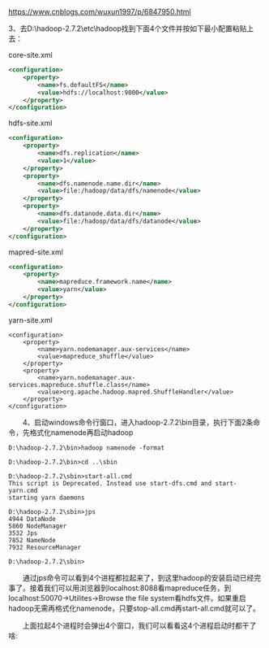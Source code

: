 https://www.cnblogs.com/wuxun1997/p/6847950.html

3、去D:\hadoop-2.7.2\etc\hadoop找到下面4个文件并按如下最小配置粘贴上去：

core-site.xml

```xml
<configuration>
    <property>
        <name>fs.defaultFS</name>
        <value>hdfs://localhost:9000</value>
    </property>    
</configuration>
```
hdfs-site.xml

```xml
<configuration>
    <property>
        <name>dfs.replication</name>
        <value>1</value>
    </property>
    <property>    
        <name>dfs.namenode.name.dir</name>    
        <value>file:/hadoop/data/dfs/namenode</value>    
    </property>    
    <property>    
        <name>dfs.datanode.data.dir</name>    
        <value>file:/hadoop/data/dfs/datanode</value>  
    </property>
</configuration>
```
mapred-site.xml

```xml
<configuration>
    <property>
        <name>mapreduce.framework.name</name>
        <value>yarn</value>
    </property>
</configuration>
```
yarn-site.xml

```
<configuration>
    <property>
        <name>yarn.nodemanager.aux-services</name>
        <value>mapreduce_shuffle</value>
    </property>
    <property>
        <name>yarn.nodemanager.aux-services.mapreduce.shuffle.class</name>
        <value>org.apache.hadoop.mapred.ShuffleHandler</value>
    </property>
</configuration>
```
　　4、启动windows命令行窗口，进入hadoop-2.7.2\bin目录，执行下面2条命令，先格式化namenode再启动hadoop

```
D:\hadoop-2.7.2\bin>hadoop namenode -format

D:\hadoop-2.7.2\bin>cd ..\sbin

D:\hadoop-2.7.2\sbin>start-all.cmd
This script is Deprecated. Instead use start-dfs.cmd and start-yarn.cmd
starting yarn daemons

D:\hadoop-2.7.2\sbin>jps
4944 DataNode
5860 NodeManager
3532 Jps
7852 NameNode
7932 ResourceManager

D:\hadoop-2.7.2\sbin>
```
　　通过jps命令可以看到4个进程都拉起来了，到这里hadoop的安装启动已经完事了。接着我们可以用浏览器到localhost:8088看mapreduce任务，到localhost:50070->Utilites->Browse the file system看hdfs文件。如果重启hadoop无需再格式化namenode，只要stop-all.cmd再start-all.cmd就可以了。

　　上面拉起4个进程时会弹出4个窗口，我们可以看看这4个进程启动时都干了啥: